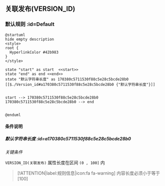 ## 关联发布(VERSION_ID) <!-- {docsify-ignore-all} -->

   

### 默认规则 :id=Default

```plantuml
@startuml
hide empty description
<style>
root {
  HyperlinkColor #42b983
}
</style>

state "start" as start  <<start>>
state "end" as end <<end>>
state "默认字符串长度" as 170380c5711530f88c5e28c5bcde28b0 [[$./Version_id#a170380c5711530f88c5e28c5bcde28b0 {"默认字符串长度"}]]


start --> 170380c5711530f88c5e28c5bcde28b0 
170380c5711530f88c5e28c5bcde28b0 --> end 


@enduml
```

#### 条件说明

##### 默认字符串长度 :id=a170380c5711530f88c5e28c5bcde28b0


*关键条件*


`VERSION_ID(关联发布)` 属性长度在区间 `(0 , 100]` 内

> [!ATTENTION|label:规则信息|icon:fa fa-warning]
> 内容长度必须小于等于[100]







